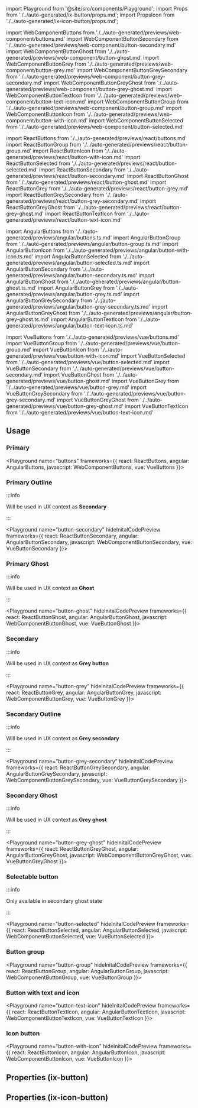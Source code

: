 import Playground from '@site/src/components/Playground';
import Props from './../auto-generated/ix-button/props.md';
import PropsIcon from './../auto-generated/ix-icon-button/props.md';

import WebComponentButtons from './../auto-generated/previews/web-component/buttons.md'
import WebComponentButtonSecondary from './../auto-generated/previews/web-component/button-secondary.md'
import WebComponentButtonGhost from './../auto-generated/previews/web-component/button-ghost.md'
import WebComponentButtonGrey from './../auto-generated/previews/web-component/button-grey.md'
import WebComponentButtonGreySecondary from './../auto-generated/previews/web-component/button-grey-secondary.md'
import WebComponentButtonGreyGhost from './../auto-generated/previews/web-component/button-grey-ghost.md'
import WebComponentButtonTextIcon from './../auto-generated/previews/web-component/button-text-icon.md'
import WebComponentButtonGroup from './../auto-generated/previews/web-component/button-group.md'
import WebComponentButtonIcon from './../auto-generated/previews/web-component/button-with-icon.md'
import WebComponentButtonSelected from './../auto-generated/previews/web-component/button-selected.md'

import ReactButtons from './../auto-generated/previews/react/buttons.md'
import ReactButtonGroup from './../auto-generated/previews/react/button-group.md'
import ReactButtonIcon from './../auto-generated/previews/react/button-with-icon.md'
import ReactButtonSelected from './../auto-generated/previews/react/button-selected.md'
import ReactButtonSecondary from './../auto-generated/previews/react/button-secondary.md'
import ReactButtonGhost from './../auto-generated/previews/react/button-ghost.md'
import ReactButtonGrey from './../auto-generated/previews/react/button-grey.md'
import ReactButtonGreySecondary from './../auto-generated/previews/react/button-grey-secondary.md'
import ReactButtonGreyGhost from './../auto-generated/previews/react/button-grey-ghost.md'
import ReactButtonTextIcon from './../auto-generated/previews/react/button-text-icon.md'

import AngularButtons from './../auto-generated/previews/angular/buttons.ts.md'
import AngularButtonGroup from './../auto-generated/previews/angular/button-group.ts.md'
import AngularButtonIcon from './../auto-generated/previews/angular/button-with-icon.ts.md'
import AngularButtonSelected from './../auto-generated/previews/angular/button-selected.ts.md'
import AngularButtonSecondary from './../auto-generated/previews/angular/button-secondary.ts.md'
import AngularButtonGhost from './../auto-generated/previews/angular/button-ghost.ts.md'
import AngularButtonGrey from './../auto-generated/previews/angular/button-grey.ts.md'
import AngularButtonGreySecondary from './../auto-generated/previews/angular/button-grey-secondary.ts.md'
import AngularButtonGreyGhost from './../auto-generated/previews/angular/button-grey-ghost.ts.md'
import AngularButtonTextIcon from './../auto-generated/previews/angular/button-text-icon.ts.md'

import VueButtons from './../auto-generated/previews/vue/buttons.md'
import VueButtonGroup from './../auto-generated/previews/vue/button-group.md'
import VueButtonIcon from './../auto-generated/previews/vue/button-with-icon.md'
import VueButtonSelected from './../auto-generated/previews/vue/button-selected.md'
import VueButtonSecondary from './../auto-generated/previews/vue/button-secondary.md'
import VueButtonGhost from './../auto-generated/previews/vue/button-ghost.md'
import VueButtonGrey from './../auto-generated/previews/vue/button-grey.md'
import VueButtonGreySecondary from './../auto-generated/previews/vue/button-grey-secondary.md'
import VueButtonGreyGhost from './../auto-generated/previews/vue/button-grey-ghost.md'
import VueButtonTextIcon from './../auto-generated/previews/vue/button-text-icon.md'

## Usage

### Primary

<Playground
name="buttons"
frameworks={{
  react: ReactButtons,
  angular: AngularButtons,
  javascript: WebComponentButtons,
  vue: VueButtons
}}>
</Playground>

### Primary Outline

:::info

Will be used in UX context as **Secondary**

:::

<Playground
name="button-secondary"
hideInitalCodePreview
frameworks={{
  react: ReactButtonSecondary,
  angular: AngularButtonSecondary,
  javascript: WebComponentButtonSecondary,
  vue: VueButtonSecondary
}}></Playground>

### Primary Ghost

:::info

Will be used in UX context as **Ghost**

:::

<Playground
name="button-ghost"
hideInitalCodePreview
frameworks={{
  react: ReactButtonGhost,
  angular: AngularButtonGhost,
  javascript: WebComponentButtonGhost,
  vue: VueButtonGhost
}}></Playground>

### Secondary

:::info

Will be used in UX context as **Grey button**

:::

<Playground
name="button-grey"
hideInitalCodePreview
frameworks={{
  react: ReactButtonGrey,
  angular: AngularButtonGrey,
  javascript: WebComponentButtonGrey,
  vue: VueButtonGrey
}}></Playground>

### Secondary Outline

:::info

Will be used in UX context as **Grey secondary**

:::

<Playground
name="button-grey-secondary"
hideInitalCodePreview
frameworks={{
  react: ReactButtonGreySecondary,
  angular: AngularButtonGreySecondary,
  javascript: WebComponentButtonGreySecondary,
  vue: VueButtonGreySecondary
}}></Playground>

### Secondary Ghost

:::info

Will be used in UX context as **Grey ghost**

:::

<Playground
name="button-grey-ghost"
hideInitalCodePreview
frameworks={{
  react: ReactButtonGreyGhost,
  angular: AngularButtonGreyGhost,
  javascript: WebComponentButtonGreyGhost,
  vue: VueButtonGreyGhost
}}></Playground>

### Selectable button

:::info

Only available in secondary ghost state

:::

<Playground
name="button-selected"
hideInitalCodePreview
frameworks={{
  react: ReactButtonSelected,
  angular: AngularButtonSelected,
  javascript: WebComponentButtonSelected,
  vue: VueButtonSelected
}}></Playground>

### Button group

<Playground
name="button-group"
hideInitalCodePreview
frameworks={{
  react: ReactButtonGroup,
  angular: AngularButtonGroup,
  javascript: WebComponentButtonGroup,
  vue: VueButtonGroup
}}></Playground>

### Button with text and icon

<Playground
name="button-text-icon"
hideInitalCodePreview
frameworks={{
  react: ReactButtonTextIcon,
  angular: AngularButtonTextIcon,
  javascript: WebComponentButtonTextIcon,
  vue: VueButtonTextIcon
}}></Playground>

### Icon button

<Playground
name="button-with-icon"
hideInitalCodePreview
frameworks={{
  react: ReactButtonIcon,
  angular: AngularButtonIcon,
  javascript: WebComponentButtonIcon,
  vue: VueButtonIcon
}}></Playground>

## Properties (ix-button)

<Props />

## Properties (ix-icon-button)

<PropsIcon />
